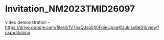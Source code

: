 # Invitation_NM2023TMID26097
video demonstration -https://drive.google.com/file/d/1V7bsQJsb5fj0FqieUpogKUukIsxBeGti/view?usp=sharing
